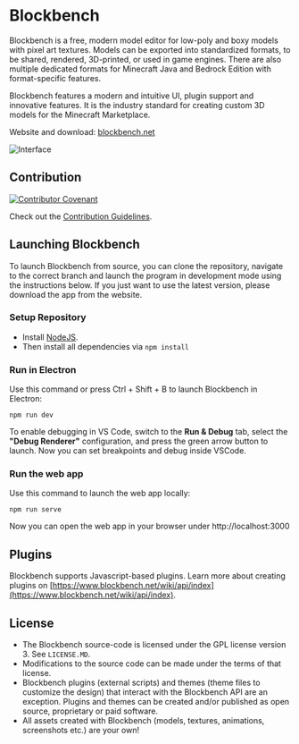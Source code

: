 # Blockbench

Blockbench is a free, modern model editor for low-poly and boxy models with pixel art textures.
Models can be exported into standardized formats, to be shared, rendered, 3D-printed, or used in game engines. There are also multiple dedicated formats for Minecraft Java and Bedrock Edition with format-specific features. 

Blockbench features a modern and intuitive UI, plugin support and innovative features. It is the industry standard for creating custom 3D models for the Minecraft Marketplace.

Website and download: [blockbench.net](https://www.blockbench.net)


![Interface](https://web.blockbench.net/content/front_page_app.png)



## Contribution

[![Contributor Covenant](https://img.shields.io/badge/Contributor%20Covenant-2.0-4baaaa.svg)](CODE_OF_CONDUCT.MD)

Check out the [Contribution Guidelines](CONTRIBUTING.md).



## Launching Blockbench

To launch Blockbench from source, you can clone the repository, navigate to the correct branch and launch the program in development mode using the instructions below.
If you just want to use the latest version, please download the app from the website.

### Setup Repository
* Install [NodeJS](https://nodejs.org/en/).
* Then install all dependencies via
`npm install`


### Run in Electron
Use this command or press Ctrl + Shift + B to launch Blockbench in Electron:

`npm run dev`

To enable debugging in VS Code, switch to the **Run & Debug** tab, select the **"Debug Renderer"** configuration, and press the green arrow button to launch.
Now you can set breakpoints and debug inside VSCode.


### Run the web app
Use this command to launch the web app locally:

`npm run serve`

Now you can open the web app in your browser under http://localhost:3000


## Plugins

Blockbench supports Javascript-based plugins. Learn more about creating plugins on [https://www.blockbench.net/wiki/api/index](https://www.blockbench.net/wiki/api/index).



## License

* The Blockbench source-code is licensed under the GPL license version 3. See `LICENSE.MD`.
* Modifications to the source code can be made under the terms of that license.
* Blockbench plugins (external scripts) and themes (theme files to customize the design) that interact with the Blockbench API are an exception. Plugins and themes can be created and/or published as open source, proprietary or paid software.
* All assets created with Blockbench (models, textures, animations, screenshots etc.) are your own!
